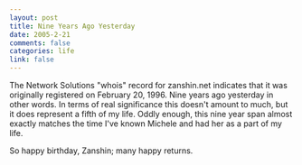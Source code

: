 ```yaml
--- 
layout: post
title: Nine Years Ago Yesterday
date: 2005-2-21
comments: false
categories: life
link: false
---
```

The Network Solutions "whois" record for zanshin.net indicates that it was originally registered on February 20, 1996. Nine years ago yesterday in other words. In terms of real significance this doesn't amount to much, but it does represent a fifth of my life. Oddly enough, this nine year span almost exactly matches the time I've known Michele and had her as a part of my life.

So happy birthday, Zanshin; many happy returns.
